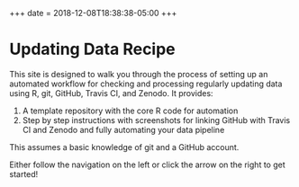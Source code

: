 +++
date = 2018-12-08T18:38:38-05:00
+++

# Updating Data Recipe

This site is designed to walk you through the process of setting up an automated workflow for checking and processing regularly updating data using R, git, GitHub, Travis CI, and Zenodo. It provides:

1. A template repository with the core R code for automation
2. Step by step instructions with screenshots for linking GitHub with Travis CI and Zenodo and fully automating your data pipeline

This assumes a basic knowledge of git and a GitHub account.

Either follow the navigation on the left or click the arrow on the right to get started!